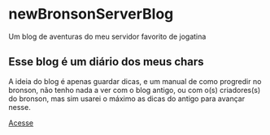 # newBronsonServerBlog
Um blog de aventuras do meu servidor favorito de jogatina


## Esse blog é um diário dos meus chars
A ideia do blog é apenas guardar dicas, e um manual de como progredir no bronson, não tenho nada a ver com o blog antigo, ou com o(s) criadores(s) do bronson, mas sim usarei o máximo as dicas do antigo para avançar nesse.

[Acesse](https://bonbj.github.io/newBronsonServerBlog/)
